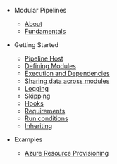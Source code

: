 <!-- docs/_sidebar.md -->
- Modular Pipelines
  - [About](/?id=about "About Modular Pipelines")
  - [Fundamentals](fundamentals "Fundamentals")

- Getting Started
  - [Pipeline Host](getting-started/pipeline-host "Pipeline Host")
  - [Defining Modules](getting-started/defining-modules "Defining Modules")
  - [Execution and Dependencies](getting-started/execution-and-dependencies "Execution and Dependencies")
  - [Sharing data across modules](getting-started/sharing-data "Sharing Data amongst Modules")
  - [Logging](getting-started/logging "Logging")
  - [Skipping](getting-started/skipping "Skipping")
  - [Hooks](getting-started/hooks "Hooks")
  - [Requirements](getting-started/requirements "Requirements")
  - [Run conditions](getting-started/run-conditions "Run conditions")
  - [Inheriting](getting-started/inheriting "Inheriting")

- Examples
  - [Azure Resource Provisioning](/examples/azure-example "Azure Resource Provisioning")